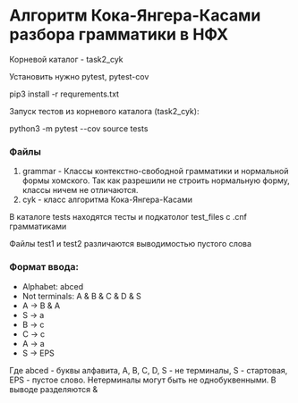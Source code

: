 <h1>Алгоритм Кока-Янгера-Касами разбора грамматики в НФХ</h1>
Корневой каталог - task2_cyk
<p>Установить нужно pytest, pytest-cov</p>
<div>pip3 install -r requrements.txt</div>
<p>Запуск тестов из корневого каталога (task2_cyk):

python3 -m pytest --cov source tests
</p>
<h3> Файлы </h3>
<ol>
<li>grammar - Классы контекстно-свободной грамматики и нормальной формы хомского. Так как разрешили не строить нормальную форму, классы ничем не отличаются.</li>
<li>cyk - класс алгоритма Кока-Янгера-Касами </li>
</ol>
В каталоге tests находятся тесты и подкатолог test_files с .cnf грамматиками

Файлы test1 и test2 различаются выводимостью пустого слова

<h3>Формат ввода:</h3>
<ul>
<li>Alphabet: abced</li>

<li>Not terminals: A & B & C & D & S</li>

<li>A -> B & A</li>

<li>S -> a</li>

<li>B -> c</li>

<li>C -> c</li>

<li>A -> a</li>

<li>S -> EPS</li>
</ul>

Где abced - буквы алфавита, A, B, C, D, S - не терминалы, S - стартовая, EPS - пустое слово. Нетерминалы могут быть не однобуквенными. В выводе разделяются &


